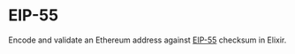 # EIP-55

Encode and validate an Ethereum address against [EIP-55](https://github.com/ethereum/EIPs/blob/master/EIPS/eip-55.md) checksum in Elixir.
